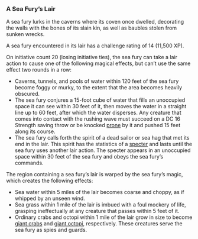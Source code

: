 ### A Sea Fury’s Lair

A sea fury lurks in the caverns where its coven once dwelled, decorating the walls with the bones of its slain kin, as well as baubles stolen from sunken wrecks.

A sea fury encountered in its lair has a challenge rating of 14 (11,500 XP).

On initiative count 20 (losing initiative ties), the sea fury can take a lair action to cause one of the following magical effects, but can’t use the same effect two rounds in a row:

-   Caverns, tunnels, and pools of water within 120 feet of the sea fury become foggy or murky, to the extent that the area becomes heavily obscured.
-   The sea fury conjures a 15-foot cube of water that fills an unoccupied space it can see within 30 feet of it, then moves the water in a straight line up to 60 feet, after which the water disperses. Any creature that comes into contact with the rushing wave must succeed on a DC 16 Strength saving throw or be knocked [prone](https://www.dndbeyond.com/compendium/rules/basic-rules/appendix-a-conditions#Prone) by it and pushed 15 feet along its course.
-   The sea fury calls forth the spirit of a dead sailor or sea hag that met its end in the lair. This spirit has the statistics of a [specter](https://www.dndbeyond.com/monsters/specter) and lasts until the sea fury uses another lair action. The specter appears in an unoccupied space within 30 feet of the sea fury and obeys the sea fury’s commands.

The region containing a sea fury’s lair is warped by the sea fury’s magic, which creates the following effects:

-   Sea water within 5 miles of the lair becomes coarse and choppy, as if whipped by an unseen wind.
-   Sea grass within 1 mile of the lair is imbued with a foul mockery of life, grasping ineffectually at any creature that passes within 5 feet of it.
-   Ordinary crabs and octopi within 1 mile of the lair grow in size to become [giant crabs](https://www.dndbeyond.com/monsters/giant-crab) and [giant octopi](https://www.dndbeyond.com/monsters/giant-octopus), respectively. These creatures serve the sea fury as spies and guards.